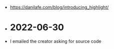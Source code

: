 - https://danilafe.com/blog/introducing_highlight/
- # 2022-06-30
- I emailed the creator asking for source code
